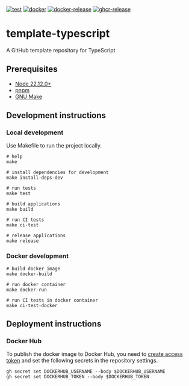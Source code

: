 [![test](https://github.com/ks6088ts-labs/iconify-json/actions/workflows/test.yaml/badge.svg?branch=main)](https://github.com/ks6088ts-labs/iconify-json/actions/workflows/test.yaml?query=branch%3Amain)
[![docker](https://github.com/ks6088ts-labs/iconify-json/actions/workflows/docker.yaml/badge.svg?branch=main)](https://github.com/ks6088ts-labs/iconify-json/actions/workflows/docker.yaml?query=branch%3Amain)
[![docker-release](https://github.com/ks6088ts-labs/iconify-json/actions/workflows/docker-release.yaml/badge.svg)](https://github.com/ks6088ts-labs/iconify-json/actions/workflows/docker-release.yaml)
[![ghcr-release](https://github.com/ks6088ts-labs/iconify-json/actions/workflows/ghcr-release.yaml/badge.svg)](https://github.com/ks6088ts-labs/iconify-json/actions/workflows/ghcr-release.yaml)

# template-typescript

A GitHub template repository for TypeScript

## Prerequisites

- [Node 22.12.0+](https://nodejs.org/en/download)
- [pnpm](https://pnpm.io/installation)
- [GNU Make](https://www.gnu.org/software/make/)

## Development instructions

### Local development

Use Makefile to run the project locally.

```shell
# help
make

# install dependencies for development
make install-deps-dev

# run tests
make test

# build applications
make build

# run CI tests
make ci-test

# release applications
make release
```

### Docker development

```shell
# build docker image
make docker-build

# run docker container
make docker-run

# run CI tests in docker container
make ci-test-docker
```

## Deployment instructions

### Docker Hub

To publish the docker image to Docker Hub, you need to [create access token](https://app.docker.com/settings/personal-access-tokens/create) and set the following secrets in the repository settings.

```shell
gh secret set DOCKERHUB_USERNAME --body $DOCKERHUB_USERNAME
gh secret set DOCKERHUB_TOKEN --body $DOCKERHUB_TOKEN
```
